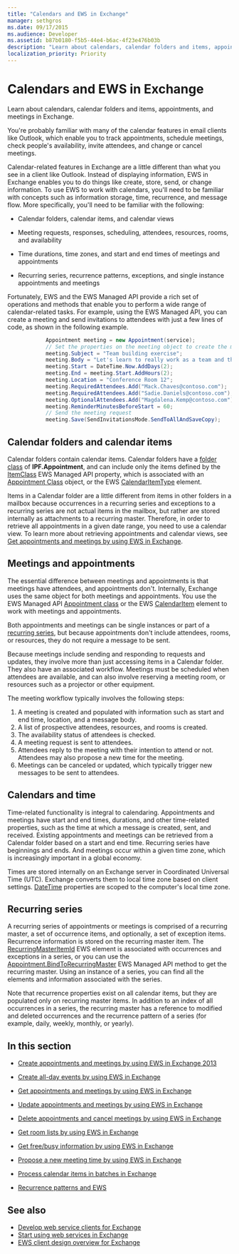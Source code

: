 ```yaml
---
title: "Calendars and EWS in Exchange" 
manager: sethgros
ms.date: 09/17/2015
ms.audience: Developer 
ms.assetid: b87b0180-f5b5-44e4-b6ac-4f23e476b03b
description: "Learn about calendars, calendar folders and items, appointments, and meetings in Exchange."
localization_priority: Priority
---
```


# Calendars and EWS in Exchange

Learn about calendars, calendar folders and items, appointments, and meetings in Exchange.
  
You're probably familiar with many of the calendar features in email clients like Outlook, which enable you to track appointments, schedule meetings, check people's availability, invite attendees, and change or cancel meetings.
  
Calendar-related features in Exchange are a little different than what you see in a client like Outlook. Instead of displaying information, EWS in Exchange enables you to do things like create, store, send, or change information. To use EWS to work with calendars, you'll need to be familiar with concepts such as information storage, time, recurrence, and message flow. More specifically, you'll need to be familiar with the following:
  
- Calendar folders, calendar items, and calendar views

- Meeting requests, responses, scheduling, attendees, resources, rooms, and availability

- Time durations, time zones, and start and end times of meetings and appointments

- Recurring series, recurrence patterns, exceptions, and single instance appointments and meetings

Fortunately, EWS and the EWS Managed API provide a rich set of operations and methods that enable you to perform a wide range of calendar-related tasks. For example, using the EWS Managed API, you can create a meeting and send invitations to attendees with just a few lines of code, as shown in the following example.
  
```cs
            Appointment meeting = new Appointment(service);
            // Set the properties on the meeting object to create the meeting.
            meeting.Subject = "Team building exercise";
            meeting.Body = "Let's learn to really work as a team and then have lunch!";
            meeting.Start = DateTime.Now.AddDays(2);
            meeting.End = meeting.Start.AddHours(2);
            meeting.Location = "Conference Room 12";
            meeting.RequiredAttendees.Add("Mack.Chaves@contoso.com");
            meeting.RequiredAttendees.Add("Sadie.Daniels@contoso.com");
            meeting.OptionalAttendees.Add("Magdalena.Kemp@contoso.com");
            meeting.ReminderMinutesBeforeStart = 60;
            // Send the meeting request
            meeting.Save(SendInvitationsMode.SendToAllAndSaveCopy);

```

## Calendar folders and calendar items
<a name="bk_CalendarFolder"> </a>

Calendar folders contain calendar items. Calendar folders have a [folder class](https://msdn.microsoft.com/library/0041d135-2869-4612-89a5-d1aa86aa1093%28Office.15%29.aspx) of **IPF.Appointment**, and can include only the items defined by the [ItemClass](https://msdn.microsoft.com/library/microsoft.exchange.webservices.data.item.itemclass%28v=exchg.80%29.aspx) EWS Managed API property, which is associated with an [Appointment Class](https://msdn.microsoft.com/library/microsoft.exchange.webservices.data.appointment%28v=exchg.80%29.aspx) object, or the EWS [CalendarItemType](https://msdn.microsoft.com/library/1feb0788-adf7-4a7c-830c-005214ad930f%28Office.15%29.aspx) element.
  
Items in a Calendar folder are a little different from items in other folders in a mailbox because occurrences in a recurring series and exceptions to a recurring series are not actual items in the mailbox, but rather are stored internally as attachments to a recurring master. Therefore, in order to retrieve all appointments in a given date range, you need to use a calendar view. To learn more about retrieving appointments and calendar views, see [Get appointments and meetings by using EWS in Exchange](how-to-get-appointments-and-meetings-by-using-ews-in-exchange.md).
  
## Meetings and appointments
<a name="bk_meetings"> </a>

The essential difference between meetings and appointments is that meetings have attendees, and appointments don't. Internally, Exchange uses the same object for both meetings and appointments. You use the EWS Managed API [Appointment class](https://msdn.microsoft.com/library/microsoft.exchange.webservices.data.appointment%28v=exchg.80%29.aspx) or the EWS [CalendarItem](https://msdn.microsoft.com/library/b0c1fd27-b6da-46e5-88b8-88f00c71ba80%28Office.15%29.aspx) element to work with meetings and appointments.
  
Both appointments and meetings can be single instances or part of a [recurring series](recurrence-patterns-and-ews.md), but because appointments don't include attendees, rooms, or resources, they do not require a message to be sent.
  
Because meetings include sending and responding to requests and updates, they involve more than just accessing items in a Calendar folder. They also have an associated workflow. Meetings must be scheduled when attendees are available, and can also involve reserving a meeting room, or resources such as a projector or other equipment.
  
The meeting workflow typically involves the following steps:
  
1. A meeting is created and populated with information such as start and end time, location, and a message body.
2. A list of prospective attendees, resources, and rooms is created.
3. The availability status of attendees is checked.
4. A meeting request is sent to attendees.
5. Attendees reply to the meeting with their intention to attend or not. Attendees may also propose a new time for the meeting.
6. Meetings can be canceled or updated, which typically trigger new messages to be sent to attendees.

## Calendars and time
<a name="bk_Time"> </a>

Time-related functionality is integral to calendaring. Appointments and meetings have start and end times, durations, and other time-related properties, such as the time at which a message is created, sent, and received. Existing appointments and meetings can be retrieved from a Calendar folder based on a start and end time. Recurring series have beginnings and ends. And meetings occur within a given time zone, which is increasingly important in a global economy.
  
Times are stored internally on an Exchange server in Coordinated Universal Time (UTC). Exchange converts them to local time zone based on client settings. [DateTime](https://msdn.microsoft.com/library/9c6ecd4c-779c-4fa5-8082-dd2bc0a751f4%28Office.15%29.aspx) properties are scoped to the computer's local time zone. 
  
## Recurring series
<a name="bk_recurrence"> </a>

A recurring series of appointments or meetings is comprised of a recurring master, a set of occurrence items, and optionally, a set of exception items. Recurrence information is stored on the recurring master item. The [RecurringMasterItemId](https://msdn.microsoft.com/library/5800b58c-f3d7-4d8f-acc0-d13e02f4e258%28Office.15%29.aspx) EWS element is associated with occurrences and exceptions in a series, or you can use the [Appointment.BindToRecurringMaster](https://msdn.microsoft.com/library/dd635978%28v=EXCHG.80%29.aspx) EWS Managed API method to get the recurring master. Using an instance of a series, you can find all the elements and information associated with the series.
  
Note that recurrence properties exist on all calendar items, but they are populated only on recurring master items. In addition to an index of all occurrences in a series, the recurring master has a reference to modified and deleted occurrences and the recurrence pattern of a series (for example, daily, weekly, monthly, or yearly).
  
## In this section
<a name="bk_inthissection"> </a>

- [Create appointments and meetings by using EWS in Exchange 2013](how-to-create-appointments-and-meetings-by-using-ews-in-exchange-2013.md)

- [Create all-day events by using EWS in Exchange](how-to-create-all-day-events-by-using-ews-in-exchange.md)

- [Get appointments and meetings by using EWS in Exchange](how-to-get-appointments-and-meetings-by-using-ews-in-exchange.md)

- [Update appointments and meetings by using EWS in Exchange](how-to-update-appointments-and-meetings-by-using-ews-in-exchange.md)

- [Delete appointments and cancel meetings by using EWS in Exchange](how-to-delete-appointments-and-cancel-meetings-by-using-ews-in-exchange.md)

- [Get room lists by using EWS in Exchange](how-to-get-room-lists-by-using-ews-in-exchange.md)

- [Get free/busy information by using EWS in Exchange](how-to-get-free-busy-information-by-using-ews-in-exchange.md)

- [Propose a new meeting time by using EWS in Exchange](how-to-propose-a-new-meeting-time-by-using-ews-in-exchange.md)

- [Process calendar items in batches in Exchange](how-to-process-calendar-items-in-batches-in-exchange.md)

- [Recurrence patterns and EWS](recurrence-patterns-and-ews.md)

## See also

- [Develop web service clients for Exchange](develop-web-service-clients-for-exchange.md)
- [Start using web services in Exchange](start-using-web-services-in-exchange.md)
- [EWS client design overview for Exchange](ews-client-design-overview-for-exchange.md)